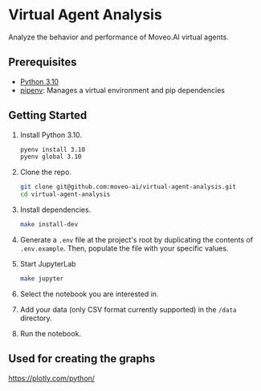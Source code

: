 # Virtual Agent Analysis

Analyze the behavior and performance of Moveo.AI virtual agents.

## Prerequisites

- [Python 3.10](https://www.python.org/downloads/)
- [pipenv](https://pipenv.kennethreitz.org/en/latest/): Manages a virtual environment and pip dependencies

## Getting Started

1. Install Python 3.10.

   ```bash
   pyenv install 3.10
   pyenv global 3.10
   ```

2. Clone the repo.

   ```bash
   git clone git@github.com:moveo-ai/virtual-agent-analysis.git
   cd virtual-agent-analysis
   ```

3. Install dependencies.

   ```bash
   make install-dev
   ```

4. Generate a `.env` file at the project's root by duplicating the contents of `.env.example`. Then, populate the file with your specific values.
5. Start JupyterLab

   ```bash
   make jupyter
   ```

6. Select the notebook you are interested in.
7. Add your data (only CSV format currently supported) in the `/data` directory.
8. Run the notebook.

## Used for creating the graphs

https://plotly.com/python/
